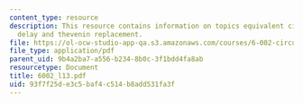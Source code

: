 ```yaml
---
content_type: resource
description: This resource contains information on topics equivalent circuit, falling
  delay and thevenin replacement.
file: https://ol-ocw-studio-app-qa.s3.amazonaws.com/courses/6-002-circuits-and-electronics-spring-2007/93f7f25de3c5baf4c514b8add531fa3f_6002_l13.pdf
file_type: application/pdf
parent_uid: 9b4a2ba7-a556-b234-8b0c-3f1bdd4fa8ab
resourcetype: Document
title: 6002_l13.pdf
uid: 93f7f25d-e3c5-baf4-c514-b8add531fa3f
---
```

